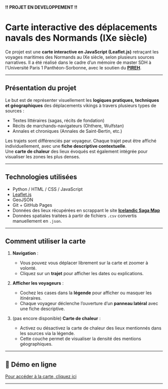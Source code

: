 **!! PROJET EN DEVELOPPEMENT !!**

# Carte interactive des déplacements navals des Normands (IXe siècle)

Ce projet est une **carte interactive en JavaScript (Leaflet.js)** retraçant les voyages maritimes des Normands au IXe siècle, selon plusieurs sources narratives. Il a été réalisé dans le cadre d’un mémoire de master SDH à l'Université Paris 1 Panthéon-Sorbonne, avec le soutien du [**PIREH**](https://github.com/PirehP1/).

---

## Présentation du projet

Le but est de représenter visuellement les **logiques pratiques, techniques et géographiques** des déplacements vikings à travers plusieurs types de sources :

- Textes littéraires (sagas, récits de fondation)
- Récits de marchands-navigateurs (Ohthere, Wulfstan)
- Annales et chroniques (Annales de Saint-Bertin, etc.)

Les trajets sont différenciés par voyageur. Chaque trajet peut être affiché individuellement, avec une **fiche descriptive contextuelle**.  
Une **carte de chaleur** des lieux évoqués est également intégrée pour visualiser les zones les plus denses.

---

## Technologies utilisées

- Python / HTML / CSS / JavaScript
- [Leaflet.js](https://leafletjs.com/)
- GeoJSON
- Git + GitHub Pages
- Données des lieux récupérées en scrappant le site [**Icelandic Saga Map**](https://sagamap.hi.is/is/)
- Données spatiales traitées à partir de fichiers `.csv` convertis manuellement en `.json`. 

---

## Comment utiliser la carte

1. **Navigation** :
   - Vous pouvez vous déplacer librement sur la carte et zoomer à volonté.
   - Cliquez sur un **trajet** pour afficher les dates ou explications.

2. **Afficher les voyageurs** :
   - Cochez les cases dans la **légende** pour afficher ou masquer les itinéraires.
   - Chaque voyageur déclenche l’ouverture d’un **panneau latéral** avec une fiche descriptive.

3. (pas encore disponible) **Carte de chaleur** :
   - Activez ou désactivez la carte de chaleur des lieux mentionnés dans les sources via la légende.
   - Cette couche permet de visualiser la densité des mentions géographiques.

---

## 🔗 Démo en ligne

[Pour accéder à la carte, cliquez ici](https://tomsgr.github.io/Sur_les_routes_maritimes_scandinaves/)

---

